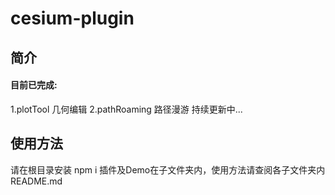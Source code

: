 # cesium-plugin

## 简介
#### 目前已完成:
  1.plotTool 几何编辑
  2.pathRoaming 路径漫游
  持续更新中...

## 使用方法
  请在根目录安装 npm i
  插件及Demo在子文件夹内，使用方法请查阅各子文件夹内README.md
